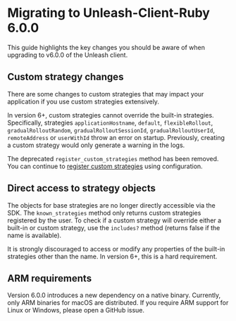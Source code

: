 # Migrating to Unleash-Client-Ruby 6.0.0

This guide highlights the key changes you should be aware of when upgrading to v6.0.0 of the Unleash client.

## Custom strategy changes

There are some changes to custom strategies that may impact your application if you use custom strategies extensively.

In version 6+, custom strategies cannot override the built-in strategies. Specifically, strategies `applicationHostname`, `default`, `flexibleRollout`, `gradualRolloutRandom`, `gradualRolloutSessionId`, `gradualRolloutUserId`, `remoteAddress` or `userWithId` throw an error on startup. Previously, creating a custom strategy would only generate a warning in the logs.

The deprecated `register_custom_strategies` method has been removed. You can continue to [register custom strategies](./README.md#custom-strategies) using configuration.

## Direct access to strategy objects

The objects for base strategies are no longer directly accessible via the SDK. The `known_strategies` method only returns custom strategies registered by the user. To check if a custom strategy will override either a built-in or custom strategy, use the `includes?` method (returns false if the name is available).

It is strongly discouraged to access or modify any properties of the built-in strategies other than the name. In version 6+, this is a hard requirement.

## ARM requirements

Version 6.0.0 introduces a new dependency on a native binary. Currently, only ARM binaries for macOS are distributed. If you require ARM support for Linux or Windows, please open a GitHub issue.